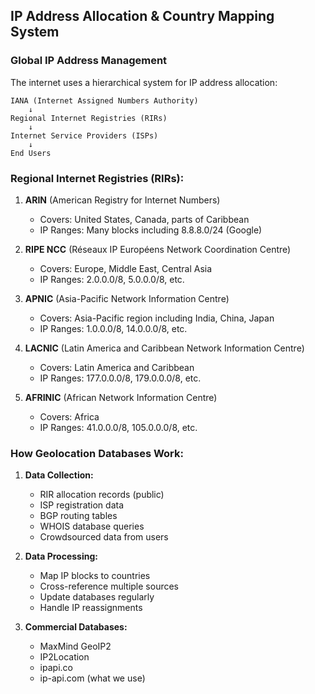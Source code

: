 ## IP Address Allocation & Country Mapping System

### **Global IP Address Management**

The internet uses a hierarchical system for IP address allocation:

```
IANA (Internet Assigned Numbers Authority)
    ↓
Regional Internet Registries (RIRs)
    ↓
Internet Service Providers (ISPs)
    ↓
End Users
```

### **Regional Internet Registries (RIRs):**

1. **ARIN** (American Registry for Internet Numbers)
   - Covers: United States, Canada, parts of Caribbean
   - IP Ranges: Many blocks including 8.8.8.0/24 (Google)

2. **RIPE NCC** (Réseaux IP Européens Network Coordination Centre)
   - Covers: Europe, Middle East, Central Asia
   - IP Ranges: 2.0.0.0/8, 5.0.0.0/8, etc.

3. **APNIC** (Asia-Pacific Network Information Centre)
   - Covers: Asia-Pacific region including India, China, Japan
   - IP Ranges: 1.0.0.0/8, 14.0.0.0/8, etc.

4. **LACNIC** (Latin America and Caribbean Network Information Centre)
   - Covers: Latin America and Caribbean
   - IP Ranges: 177.0.0.0/8, 179.0.0.0/8, etc.

5. **AFRINIC** (African Network Information Centre)
   - Covers: Africa
   - IP Ranges: 41.0.0.0/8, 105.0.0.0/8, etc.

### **How Geolocation Databases Work:**

1. **Data Collection:**
   - RIR allocation records (public)
   - ISP registration data
   - BGP routing tables
   - WHOIS database queries
   - Crowdsourced data from users

2. **Data Processing:**
   - Map IP blocks to countries
   - Cross-reference multiple sources
   - Update databases regularly
   - Handle IP reassignments

3. **Commercial Databases:**
   - MaxMind GeoIP2
   - IP2Location
   - ipapi.co
   - ip-api.com (what we use)
